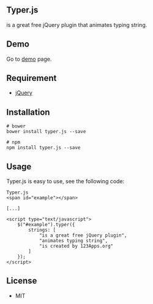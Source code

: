 ## Typer.js
is a great free jQuery plugin that animates typing string.

## Demo
Go to [demo](http://123apps.org/typer.js) page.

## Requirement
* [jQuery](https://jquery.com/)

## Installation
```
# bower
bower install typer.js --save

# npm
npm install typer.js --save
```

## Usage
Typer.js is easy to use, see the following code:
```
Typer.js 
<span id="example"></span>

[...]

<script type="text/javascript">
	$("#example").typer({
		strings: [
			"is a great free jQuery plugin",
			"animates typing string",
			"is created by 123Apps.org"
		]
	});
</script>
```

## License
* MIT
